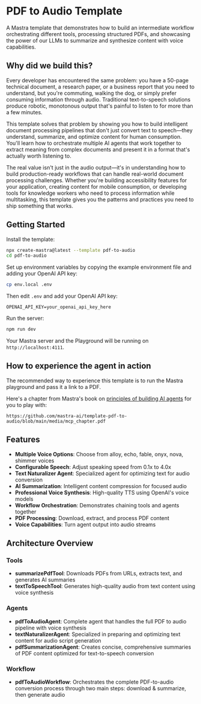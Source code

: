# PDF to Audio Template

A Mastra template that demonstrates how to build an intermediate workflow orchestrating different tools, processing structured PDFs, and showcasing the power of our LLMs to summarize and synthesize content with voice capabilities.

## Why did we build this?

Every developer has encountered the same problem: you have a 50-page technical document, a research paper, or a business report that you need to understand, but you're commuting, walking the dog, or simply prefer consuming information through audio. Traditional text-to-speech solutions produce robotic, monotonous output that's painful to listen to for more than a few minutes.

This template solves that problem by showing you how to build intelligent document processing pipelines that don't just convert text to speech—they understand, summarize, and optimize content for human consumption. You'll learn how to orchestrate multiple AI agents that work together to extract meaning from complex documents and present it in a format that's actually worth listening to.

The real value isn't just in the audio output—it's in understanding how to build production-ready workflows that can handle real-world document processing challenges. Whether you're building accessibility features for your application, creating content for mobile consumption, or developing tools for knowledge workers who need to process information while multitasking, this template gives you the patterns and practices you need to ship something that works.

## Getting Started

Install the template:

```bash
npx create-mastra@latest --template pdf-to-audio
cd pdf-to-audio
```

Set up environment variables by copying the example environment file and adding your OpenAI API key:

```bash
cp env.local .env
```

Then edit `.env` and add your OpenAI API key:

```
OPENAI_API_KEY=your_openai_api_key_here
```

Run the server:

```bash
npm run dev
```

Your Mastra server and the Playground will be running on `http://localhost:4111`.

## How to experience the agent in action

The recommended way to experience this template is to run the Mastra playground and pass it a link to a PDF. 

Here's a chapter from Mastra's book on [principles of building AI agents](https://mastra.ai/book) for you to play with:

```
https://github.com/mastra-ai/template-pdf-to-audio/blob/main/media/mcp_chapter.pdf
```


## Features

- **Multiple Voice Options**: Choose from alloy, echo, fable, onyx, nova, shimmer voices
- **Configurable Speech**: Adjust speaking speed from 0.1x to 4.0x
- **Text Naturalizer Agent**: Specialized agent for optimizing text for audio conversion
- **AI Summarization**: Intelligent content compression for focused audio
- **Professional Voice Synthesis**: High-quality TTS using OpenAI's voice models
- **Workflow Orchestration**: Demonstrates chaining tools and agents together
- **PDF Processing**: Download, extract, and process PDF content
- **Voice Capabilities**: Turn agent output into audio streams

## Architecture Overview

### Tools
- **summarizePdfTool**: Downloads PDFs from URLs, extracts text, and generates AI summaries
- **textToSpeechTool**: Generates high-quality audio from text content using voice synthesis

### Agents
- **pdfToAudioAgent**: Complete agent that handles the full PDF to audio pipeline with voice synthesis
- **textNaturalizerAgent**: Specialized in preparing and optimizing text content for audio script generation
- **pdfSummarizationAgent**: Creates concise, comprehensive summaries of PDF content optimized for text-to-speech conversion

### Workflow
- **pdfToAudioWorkflow**: Orchestrates the complete PDF-to-audio conversion process through two main steps: download & summarize, then generate audio
